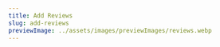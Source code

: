 ```yaml
---
title: Add Reviews
slug: add-reviews
previewImage: ../assets/images/previewImages/reviews.webp
---
```

